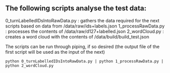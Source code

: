 
## The following scripts analyse the test data:

0_turnLabelledIDsIntoRawData.py : gathers the data required for the next scripts based on data from /data/raw/ids+labels.json
1_processRawData.py : processes the contents of /data/raw/d127+labelled.json
2_wordCloud.py : creates a word cloud with the contents of /data/build/build_test.json


The scripts can be run through piping, if so desired (the output file of the first script will be used as the input of the next)

```
python 0_turnLabelledIDsIntoRawData.py | python 1_processRawData.py | python 2_wordCloud.py 
```

